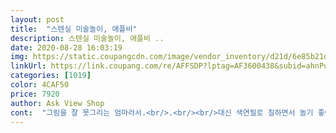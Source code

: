 ```yaml
---
layout: post 
title:  "스텐실 미술놀이, 애플비" 
description: 스텐실 미술놀이, 애플비 ..
date: 2020-08-28 16:03:19 
img: https://static.coupangcdn.com/image/vendor_inventory/d21d/6e85b21d2cdea1667f62c943b9b904718bd0bcccd539f3b35293bc2a7eae.jpg 
linkUrl: https://link.coupang.com/re/AFFSDP?lptag=AF3600438&subid=ahnPublicAsk&pageKey=5574054&itemId=134696280&vendorItemId=3285717453&traceid=V0-113-83c94b92a38f5dd7 
categories: [1019] 
color: 4CAF50 
price: 7920 
author: Ask View Shop 
cont:  "그림을 잘 못그리는 엄마라서.<br/>.<br/><br/>대신 색연필로 칠하면서 놀기 좋아요<br/>두꺼운 색연필,크레용은 구멍에 들어가지도 않아서<br/>불어펜 도안으로 쓰려고했으나 저희집 40개월 남아에게는 처음에 불다가 요 도안은 치우더군요 ㅠㅠ<br/>사인펜으로 그려봤는데 그래도 모양이 띄엄띄엄<br/>색다른 접근을 알려줄수는 있지만 너무 안 예뻐.<br/>.<br/><br/>아이에게 방법을 알려주니 4살 아이도 쉽게 따라 그리네요<br/>종이가 코딩되어서 오래 쓸수 있으나 그 위에 불어펜 색은 방울지면서 겉돌아서 애 옷에 손에 다 묻고 물감도 ㅠ<br/>" 
---
```

